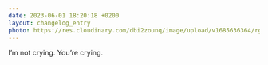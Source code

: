 ```yaml
---
date: 2023-06-01 18:20:18 +0200
layout: changelog_entry
photo: https://res.cloudinary.com/dbi2zounq/image/upload/v1685636364/rgyvkuu1hjfdrzsjwp8k.jpg
---
```

I’m not crying. You’re crying. 
